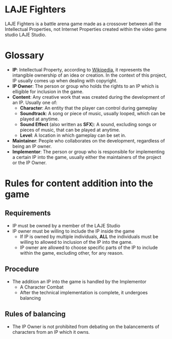 # LAJE Fighters
LAJE Fighters is a battle arena game made as a crossover between all the Intellectual Properties, not Internet Properties 
created within the video game studio LAJE Studio.  
# Glossary
* **IP**: Intellectual Property, according to [Wikipedia](https://en.wikipedia.org/wiki/Intellectual_property), it 
represents the intangible ownership of an idea or creation. In the context of this project, IP usually comes up when 
dealing with copyright.
* **IP Owner**: The person or group who holds the rights to an IP which is elligible for inclusion in the game.
* **Content**: Any creative work that was created during the development of an IP. Usually one of: 
    * **Character**: An entity that the player can control during gameplay
    * **Soundtrack**: A song or piece of music, usually looped, which can be played at anytime. 
    * **Sound Effect** (also written as **SFX**): A sound, excluding songs or pieces of music, that can be played at anytime.
    * **Level**: A location in which gameplay can be set in.
* **Maintainer**: People who collaborates on the development, regardless of being an IP owner. 
* **Implementor**: The person or group who is responsible for implementing a certain IP into the game, usually either 
the maintainers of the project or the IP Owner. 
# Rules for content addition into the game
## Requirements
* IP must be owned by a member of the LAJE Studio
* IP owner must be willing to include the IP inside the game
    * If IP is owned by multiple individuals, **ALL** the individuals must be willing to allowed to inclusion of the IP into the game.
    * IP owner are allowed to choose specific parts of the IP to include within the game, excluding other, for any reason. 
## Procedure
* The addition an IP into the game is handled by the Implementor
    * A Character Combat 
    * After the technical implementation is complete, it undergoes balancing
## Rules of balancing
* The IP Owner is not prohibited from debating on the balancements of characters from an IP which it owns.